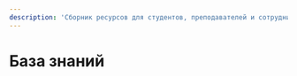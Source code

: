 ```yaml
---
description: 'Сборник ресурсов для студентов, преподавателей и сотрудников.'
---
```


# База знаний

